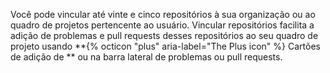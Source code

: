 Você pode vincular até vinte e cinco repositórios à sua organização ou ao quadro de projetos pertencente ao usuário. Vincular repositórios facilita a adição de problemas e pull requests desses repositórios ao seu quadro de projeto usando **{% octicon "plus" aria-label="The Plus icon" %} Cartões de adição de ** ou na barra lateral de problemas ou pull requests.
